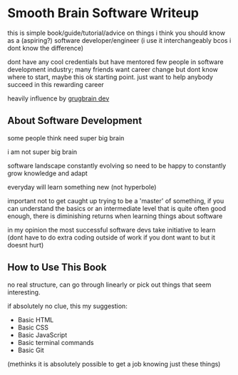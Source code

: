 # Smooth Brain Software Writeup

this is simple book/guide/tutorial/advice on things i think you should know as a (aspiring?) software developer/engineer (i use it interchangeably bcos i dont know the difference)

dont have any cool credentials but have mentored few people in software development industry; many friends want career change but dont know where to start, maybe this ok starting point. just want to help anybody succeed in this rewarding career

heavily influence by [grugbrain dev](https://grugbrain.dev/)

## About Software Development

some people think need super big brain

i am not super big brain 

software landscape constantly evolving so need to be happy to constantly grow knowledge and adapt

everyday will learn something new (not hyperbole)

important not to get caught up trying to be a 'master' of something, if you can understand the basics or an intermediate level that is quite often good enough, there is diminishing returns when learning things about software

in my opinion the most successful software devs take initiative to learn (dont have to do extra coding outside of work if you dont want to but it doesnt hurt)

## How to Use This Book

no real structure, can go through linearly or pick out things that seem interesting.

if absolutely no clue, this my suggestion:

* Basic HTML
* Basic CSS
* Basic JavaScript
* Basic terminal commands
* Basic Git

(methinks it is absolutely possible to get a job knowing just these things)
